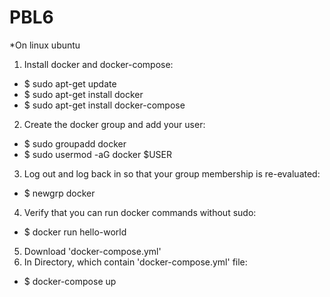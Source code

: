# PBL6

*On linux ubuntu
1. Install docker and docker-compose:
 - $ sudo apt-get update 
 - $ sudo apt-get install docker 
 - $ sudo apt-get install docker-compose
2. Create the docker group and add your user:
 - $ sudo groupadd docker
 - $ sudo usermod -aG docker $USER
3. Log out and log back in so that your group membership is re-evaluated:
 - $ newgrp docker 
4. Verify that you can run docker commands without sudo:
 - $ docker run hello-world
5. Download 'docker-compose.yml'
6. In Directory, which contain 'docker-compose.yml' file:
 - $ docker-compose up
